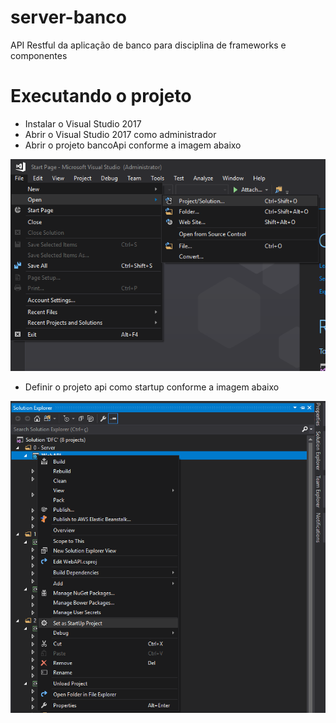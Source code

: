 # server-banco
API Restful da aplicação de banco para disciplina de frameworks e componentes

# Executando o projeto

* Instalar o Visual Studio 2017
* Abrir o Visual Studio 2017 como administrador
* Abrir o projeto bancoApi conforme a imagem abaixo

 ![Abrir projeto](/AbrirProjeto.png)
* Definir o projeto api como startup conforme a imagem abaixo

 ![Definir como StartUp](/DefinirComoStartUp.png)
